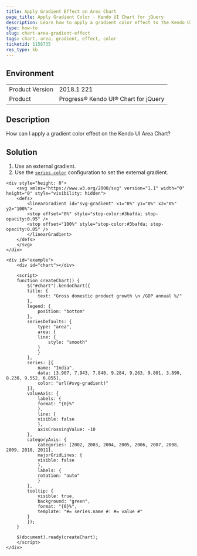 ```yaml
---
title: Apply Gradient Effect on Area Chart
page_title: Apply Gradient Color - Kendo UI Chart for jQuery
description: Learn how to apply a gradient color effect to the Kendo UI Area Chart.
type: how-to
slug: chart-area-gradient-effect
tags: chart, area, gradient, effect, color
ticketid: 1158735
res_type: kb
---
```


## Environment

<table>
	<tr>
		<td>Product Version</td>
		<td>2018.1 221</td>
	</tr>
	<tr>
		<td>Product</td>
		<td>Progress® Kendo UI® Chart for jQuery</td>
	</tr>
</table>

## Description

How can I apply a gradient color effect on the Kendo UI Area Chart?

## Solution

1. Use an external gradient.
1. Use the [`series.color`](https://docs.telerik.com/kendo-ui/api/javascript/dataviz/ui/chart/configuration/series.color) configuration to set the external gradient.

```dojo
<div style="height: 0">
	<svg xmlns="https://www.w3.org/2000/svg" version="1.1" width="0" height="0" style="visibility: hidden">
	<defs>
		<linearGradient id="svg-gradient" x1="0%" y1="0%" x2="0%" y2="100%">
		<stop offset="0%" style="stop-color:#3bafda; stop-opacity:0.95" />
		<stop offset="100%" style="stop-color:#3bafda; stop-opacity:0.05" />
		</linearGradient>
	</defs>
	</svg>
</div>

<div id="example">
	<div id="chart"></div>

	<script>
	function createChart() {
		$("#chart").kendoChart({
		title: {
			text: "Gross domestic product growth \n /GDP annual %/"
		},
		legend: {
			position: "bottom"
		},
		seriesDefaults: {
			type: "area",
			area: {
			line: {
				style: "smooth"
			}
			}
		},
		series: [{
			name: "India",
			data: [3.907, 7.943, 7.848, 9.284, 9.263, 9.801, 3.890, 8.238, 9.552, 6.855],
			color: "url(#svg-gradient)"
		}],
		valueAxis: {
			labels: {
			format: "{0}%"
			},
			line: {
			visible: false
			},
			axisCrossingValue: -10
		},
		categoryAxis: {
			categories: [2002, 2003, 2004, 2005, 2006, 2007, 2008, 2009, 2010, 2011],
			majorGridLines: {
			visible: false
			},
			labels: {
			rotation: "auto"
			}
		},
		tooltip: {
			visible: true,
			background: "green",
			format: "{0}%",
			template: "#= series.name #: #= value #"
		}
		});
	}

	$(document).ready(createChart);
	</script>
</div>
```
